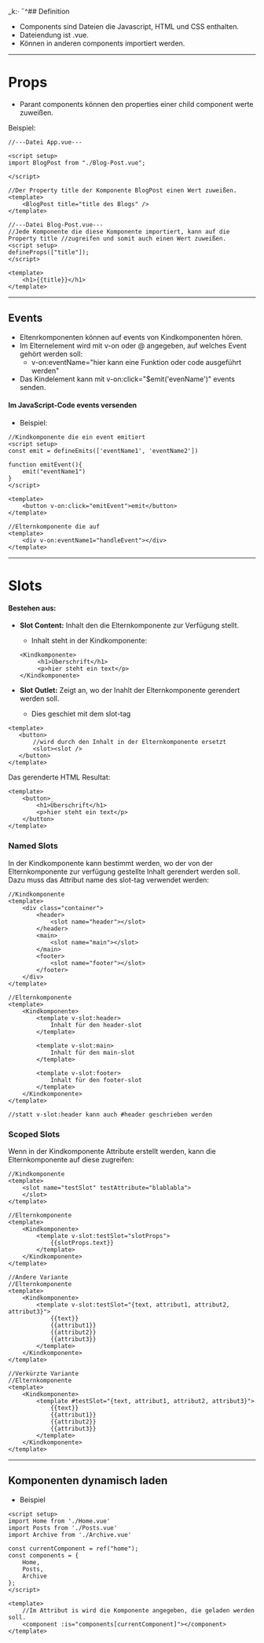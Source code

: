 _k:· ˝^## Definition
- Components sind Dateien die Javascript, HTML und CSS enthalten.
- Dateiendung ist .vue.
- Können in anderen components importiert werden.

---

# Props

-  Parant components können den properties einer child component werte zuweißen.

Beispiel:
```vue
//---Datei App.vue---

<script setup>
import BlogPost from "./Blog-Post.vue"; 

</script>                               

//Der Property title der Komponente BlogPost einen Wert zuweißen.
<template>                              
    <BlogPost title="title des Blogs" />
</template>                             

//---Datei Blog-Post.vue---
//Jede Komponente die diese Komponente importiert, kann auf die Property title //zugreifen und somit auch einen Wert zuweißen.
<script setup>
defineProps(["title"]);
</script>

<template>
    <h1>{{title}}</h1>
</template>
```

---

## Events
- Eltenrkomponenten können auf events von Kindkomponenten hören.
- Im Elternelement wird mit v-on oder @ angegeben, auf welches Event gehört werden soll:
	- v-on:eventName="hier kann eine Funktion oder code ausgeführt werden"
- Das Kindelement kann mit v-on:click="$emit('evenName')" events senden.

#### Im JavaScript-Code events versenden
- Beispiel: 
```vue
//Kindkomponente die ein event emitiert
<script setup>
const emit = defineEmits(['eventName1', 'eventName2'])

function emitEvent(){
	emit("eventName1")
}
</script>

<template>
	<button v-on:click="emitEvent">emit</button>
</template>

//Elternkomponente die auf
<template>
	<div v-on:eventName1="handleEvent"></div>
</template>
```

---

# Slots
#### Bestehen aus:

- **Slot Content:** Inhalt den die Elternkomponente zur Verfügung stellt.
	- Inhalt steht in der Kindkomponente: 
	```vue 
	<Kindkomponente>
		 <h1>Überschrift</h1>
		 <p>hier steht ein text</p>
	</Kindkomponente> 
	 ```

- **Slot Outlet:** Zeigt an, wo der Inahlt der Elternkomponente gerendert werden soll.
	- Dies geschiet mit dem slot-tag
 ```vue
<template>
	<button>
		//wird durch den Inhalt in der Elternkomponente ersetzt
		<slot><slot />
	</button>
</template>
```

Das gerenderte HTML Resultat:
```vue
<template>
	<button>
		<h1>Überschrift</h1>
		<p>hier steht ein text</p>
	</button>
</template>
```

### Named Slots
In der Kindkomponente kann bestimmt werden, wo der von der Elternkomponente zur verfügung gestellte Inhalt gerendert werden soll.
Dazu muss das Attribut name des slot-tag verwendet werden:
```vue
//Kindkomponente
<template>
	<div class="container">
		<header>
			<slot name="header"></slot>
		</header>
		<main>
			<slot name="main"></slot>
		</main>
		<footer>
			<slot name="footer"></slot>
		</footer>
	</div>
</template>

//Elternkomponente
<template>
	<Kindkomponente>
		<template v-slot:header>
			Inhalt für den header-slot
		</template>
		
		<template v-slot:main>
			Inhalt für den main-slot
		</template>
		
		<template v-slot:footer>
			Inhalt für den footer-slot
		</template>
	</Kindkomponente>
</template>

//statt v-slot:header kann auch #header geschrieben werden

```

### Scoped Slots
Wenn in der Kindkomponente Attribute erstellt werden, kann die Elternkomponente auf diese zugreifen:
```vue
//Kindkomponente
<template>
	<slot name="testSlot" testAttribute="blablabla">
	</slot>
</template>

//Elternkomponente
<template>
	<Kindkomponente>
		<template v-slot:testSlot="slotProps">
			{{slotProps.text}}
		</template>
	</Kindkomponente>
</template>

//Andere Variante
//Elternkomponente
<template>
	<Kindkomponente>
		<template v-slot:testSlot="{text, attribut1, attribut2, attribut3}">
			{{text}}
			{{attribut1}}
			{{attribut2}}
			{{attribut3}}
		</template>
	</Kindkomponente>
</template>

//Verkürzte Variante
//Elternkomponente
<template>
	<Kindkomponente>
		<template #testSlot="{text, attribut1, attribut2, attribut3}">
			{{text}}
			{{attribut1}}
			{{attribut2}}
			{{attribut3}}
		</template>
	</Kindkomponente>
</template>
```

---

## Komponenten dynamisch laden
- Beispiel
```vue
<script setup>
import Home from './Home.vue'
import Posts from './Posts.vue'
import Archive from './Archive.vue'

const currentComponent = ref("home");
const components = {
	Home,
	Posts,
	Archive
};
</script>

<template>
	//Im Attribut is wird die Komponente angegeben, die geladen werden soll.
	<component :is="components[currentComponent]"></component>
</template>
```
